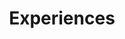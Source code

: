 ---
title: Experiences
draft: false
experiences:
  - title: Software Engineer
    organization:
      name:  PilotCity
    dates: 'Aug 2018 - Mar 2020'
    location: San Leandro, CA
    writeup: >
      - Collaborated with other engineers to build a frontend platform that enables thousands of high school
      students to build projects from companies and win internships

      - Developed the backend system with microservice architecture design, designed and implemented phone
      verification component, group chat component in a loose coupling and Event-driven way

      - Developed RESTful API endpoints with AWS lambda, implemented caching layers for invalid requests, and
      database connections, improved the the cold start, and overall performance by 5x

      - Created and designed database schemas for analysis purpose and business decision making,
      Implemented Internal tools that make the workflow simple for the business team

      - Code review and mentor other engineers, optimized code, and fixed bugs from all engineering teams
      
  - title: Full Stack Developer
    organization:
      name: Freelancing
    dates: '2017 - 2018'
    location: San Leandro, CA
    writeup: >
      - Developed, and maintained websites and applications utilizing HTML5, CSS, Vuejs, and Firebase to meet
      my client’s needs, making sure it is highly available

      - Built e-commerce website for Eyeglass20 to facilitate online sales for their eyewear products,
      incorporating secure login, dynamic inventory, and admin panel

      - Built company and service demonstration website for ANBRepair, a repair shop for mobile devices

  - title: Academic Program Intern - Software Lead
    organization:
      name: OSIsoft
    dates: 'Jun 2016 - Aug 2018'
    location: San Leandro, CA
    writeup: >
      - Learn how PI systems works, learn Agile management methodology, pitched San Leandro School district
      to implement PI system in an effort to save more energy, built data visualization dashboard demo in Angularjs

weight: 3
widget:
  handler: experiences

  # Options: sm, md, lg and xl. Default is md.
  width: lg

  sidebar:
    # Options: left and right. Leave blank to hide.
    position: left
    # Options: sm, md, lg and xl. Default is md.
    scale:
  
  background:
    # Options: primary, secondary, tertiary or any valid color value. Default is primary.
    color:
    image:
    # Options: auto, cover and contain. Default is auto.
    size:
    # Options: center, top, right, bottom, left.
    position:
    # Options: fixed, local, scroll.
    attachment: 
---